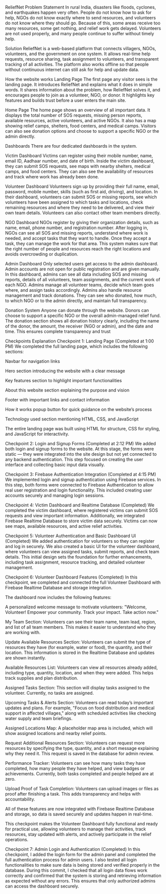 ReliefNet
Problem Statement
In rural India, disasters like floods, cyclones, and earthquakes happen very often. People do not know how to ask for help, NGOs do not know exactly where to send resources, and volunteers do not know where they should go. Because of this, some areas receive too many resources, some get nothing, and relief work gets delayed. Volunteers are not used properly, and many people continue to suffer without timely help.

Solution
ReliefNet is a web-based platform that connects villagers, NGOs, volunteers, and the government on one system. It allows real-time help requests, resource sharing, task assignment to volunteers, and transparent tracking of all activities. The platform also works offline so that people without continuous internet can still ask for help and update data.

How the website works
Landing Page
The first page any visitor sees is the landing page. It introduces ReliefNet and explains what it does in simple words. It shares information about the problem, how ReliefNet solves it, and encourages people to join as a volunteer, NGO, or donor. It highlights key features and builds trust before a user enters the main site.

Home Page
The home page shows an overview of all important data. It displays the total number of SOS requests, missing person reports, available resources, active volunteers, and active NGOs. It also has a map showing relief camps, shelters, food centers, and medical camps. Visitors can also see donation options and choose to support a specific NGO or the admin directly.

Dashboards
There are four dedicated dashboards in the system.

Victim Dashboard
Victims can register using their mobile number, name, email ID, Aadhaar number, and date of birth. Inside the victim dashboard, they can submit SOS requests, see maps with nearby shelters, medical camps, and food centers. They can also see the availability of resources and track where work has already been done.

Volunteer Dashboard
Volunteers sign up by providing their full name, email, password, mobile number, skills (such as first aid, driving), and location. In their dashboard, volunteers can submit SOS or missing reports, see which volunteers have been assigned to which tasks and locations, check remaining resources and where they need to be delivered, and view their own team details. Volunteers can also contact other team members directly.

NGO Dashboard
NGOs register by giving their organization details, such as name, email, phone number, and registration number. After logging in, NGOs can see all SOS and missing reports, understand where work is needed, and accept tasks that they want to handle. Once they accept a task, they can manage the work for that area. This system makes sure that the right number of people and resources reach the right locations and avoids overcrowding or duplication.

Admin Dashboard
Only selected users get access to the admin dashboard. Admin accounts are not open for public registration and are given manually. In this dashboard, admins can see all data including SOS and missing reports, details of all volunteers, team assignments, and the current work of each NGO. Admins manage all volunteer teams, decide which team goes where, and assign tasks accordingly. Admins also handle resource management and track donations. They can see who donated, how much, to which NGO or to the admin directly, and maintain full transparency.

Donation System
Anyone can donate through the website. Donors can choose to support a specific NGO or the overall admin-managed relief fund. The donation section shows all donation history clearly, including the name of the donor, the amount, the receiver (NGO or admin), and the date and time. This ensures complete transparency and trust


Checkpoints Explanation
Checkpoint 1: Landing Page (Completed at 1:00 PM)
We completed the full landing page, which includes the following sections:

Navbar for navigation links

Hero section introducing the website with a clear message

Key features section to highlight important functionalities

About this website section explaining the purpose and vision

Footer with important links and contact information

How it works popup button for quick guidance on the website’s process

Technology used section mentioning HTML, CSS, and JavaScript

The entire landing page was built using HTML for structure, CSS for styling, and JavaScript for interactivity.

Checkpoint 2: Login and Signup Forms (Completed at 2:12 PM)
We added both login and signup forms to the website.
At this stage, the forms were static — they were integrated into the site design but not yet connected to any backend authentication. This step focused on creating the user interface and collecting basic input data visually.

Checkpoint 3: Firebase Authentication Integration (Completed at 4:15 PM)
We implemented login and signup authentication using Firebase services.
In this step, both forms were connected to Firebase Authentication to allow real user registration and login functionality. This included creating user accounts securely and managing login sessions.

Checkpoint 4: Victim Dashboard and Realtime Database (Completed)
We completed the victim dashboard, where registered victims can submit SOS requests and view important information.
Additionally, we integrated Firebase Realtime Database to store victim data securely. Victims can now see maps, available resources, and active relief activities.

Checkpoint 5: Volunteer Authentication and Basic Dashboard UI (Completed)
We added authentication for volunteers so they can register and log in securely.
We also created a basic UI for the volunteer dashboard, where volunteers can view assigned tasks, submit reports, and check team details.
This initial design sets the foundation for further enhancements, including task assignment, resource tracking, and detailed volunteer management.


Checkpoint 6: Volunteer Dashboard Features (Completed)
In this checkpoint, we completed and connected the full Volunteer Dashboard with Firebase Realtime Database and storage integration.

The dashboard now includes the following features:

A personalized welcome message to motivate volunteers:
"Welcome, Volunteer! Empower your community. Track your impact. Take action now."

My Team Section:
Volunteers can see their team name, team lead, region, and list of all team members. This makes it easier to understand who they are working with.

Update Available Resources Section:
Volunteers can submit the type of resources they have (for example, water or food), the quantity, and their location. This information is stored in the Realtime Database and updates are shown instantly.

Available Resources List:
Volunteers can view all resources already added, including type, quantity, location, and when they were added. This helps track supplies and plan distribution.

Assigned Tasks Section:
This section will display tasks assigned to the volunteer. Currently, no tasks are assigned.

Upcoming Tasks & Alerts Section:
Volunteers can read today’s important updates and plans. For example, "Focus on food distribution and medical support in affected villages," along with scheduled activities like checking water supply and team briefings.

Assigned Locations Map:
A placeholder map area is included, which will show assigned locations and nearby relief points.

Request Additional Resources Section:
Volunteers can request more resources by specifying the type, quantity, and a short message explaining why they need it. This request is saved in the database for admin review.

Performance Tracker:
Volunteers can see how many tasks they have completed, how many people they have helped, and view badges or achievements. Currently, both tasks completed and people helped are at zero.

Upload Proof of Task Completion:
Volunteers can upload images or files as proof after finishing a task. This adds transparency and helps with accountability.

All of these features are now integrated with Firebase Realtime Database and storage, so data is saved securely and updates happen in real-time.

This checkpoint makes the Volunteer Dashboard fully functional and ready for practical use, allowing volunteers to manage their activities, track resources, stay updated with alerts, and actively participate in the relief operations.



Checkpoint 7: Admin Login and Authentication (Completed)
In this checkpoint, I added the login form for the admin panel and completed the full authentication process for admin users. I also tested all login functionalities to make sure data is being stored and verified properly in the database. During this commit, I checked that all login data flows work correctly and confirmed that the system is storing and retrieving information as expected without any errors. This ensures that only authorized admins can access the dashboard securely.
